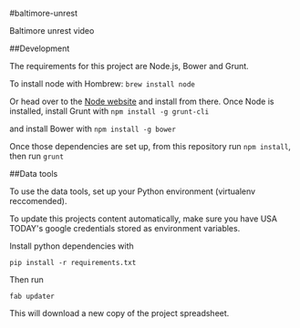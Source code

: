 #baltimore-unrest

Baltimore unrest video

##Development

The requirements for this project are Node.js, Bower and Grunt. 

To install node with Hombrew:
`brew install node`

Or head over to the [Node website](http://nodejs.org/) and install from there.
Once Node is installed, install Grunt with
`npm install -g grunt-cli`

and install Bower with 
`npm install -g bower`

Once those dependencies are set up, from this repository run `npm install`, then run `grunt`

##Data tools

To use the data tools, set up your Python environment (virtualenv reccomended).

To update this projects content automatically, make sure you have USA TODAY's google credentials stored as environment variables. 

Install python dependencies with 
```
pip install -r requirements.txt
```

Then run

```
fab updater
```

This will download a new copy of the project spreadsheet.




